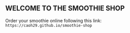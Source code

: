 ## WELCOME TO THE SMOOTHIE SHOP

Order your smoothie online following this link: ```https://caoh29.github.io/smoothie-shop```
